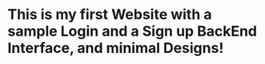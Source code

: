 # This is my first Website with a sample Login and a Sign up BackEnd Interface, and minimal Designs!

